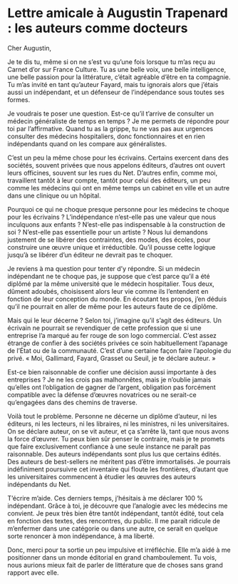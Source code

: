 # Lettre amicale à Augustin Trapenard : les auteurs comme docteurs

Cher Augustin,

Je te dis tu, même si on ne s’est vu qu’une fois lorsque tu m’as reçu au Carnet d’or sur France Culture. Tu as une belle voix, une belle intelligence, une belle passion pour la littérature, c’était agréable d’être en ta compagnie. Tu m’as invité en tant qu’auteur Fayard, mais tu ignorais alors que j’étais aussi un indépendant, et un défenseur de l’indépendance sous toutes ses formes.<span id="more-43720"></span>

Je voudrais te poser une question. Est-ce qu’il t’arrive de consulter un médecin généraliste de temps en temps ? Je me permets de répondre pour toi par l’affirmative. Quand tu as la grippe, tu ne vas pas aux urgences consulter des médecins hospitaliers, donc fonctionnaires et en rien indépendants quand on les compare aux généralistes.

C’est un peu la même chose pour les écrivains. Certains exercent dans des sociétés, souvent privées que nous appelons éditeurs, d’autres ont ouvert leurs officines, souvent sur les rues du Net. D’autres enfin, comme moi, travaillent tantôt à leur compte, tantôt pour celui des éditeurs, un peu comme les médecins qui ont en même temps un cabinet en ville et un autre dans une clinique ou un hôpital.

Pourquoi ce qui ne choque presque personne pour les médecins te choque pour les écrivains ? L’indépendance n’est-elle pas une valeur que nous inculquons aux enfants ? N’est-elle pas indispensable à la construction de soi ? N’est-elle pas essentielle pour un artiste ? Nous lui demandons justement de se libérer des contraintes, des modes, des écoles, pour construire une œuvre unique et irréductible. Qu’il pousse cette logique jusqu’à se libérer d’un éditeur ne devrait pas te choquer.

Je reviens à ma question pour tenter d’y répondre. Si un médecin indépendant ne te choque pas, je suppose que c’est parce qu’il a été diplômé par la même université que le médecin hospitalier. Tous deux, dûment adoubés, choisissent alors leur vie comme ils l’entendent en fonction de leur conception du monde. En écoutant tes propos, j’en déduis qu’il ne pourrait en aller de même pour les auteurs faute de ce diplôme.

Mais qui le leur décerne ? Selon toi, j’imagine qu’il s’agit des éditeurs. Un écrivain ne pourrait se revendiquer de cette profession que si une entreprise l’a marqué au fer rouge de son logo commercial. C’est assez étrange de confier à des sociétés privées ce soin habituellement l’apanage de l’État ou de la communauté. C’est d’une certaine façon faire l’apologie du privé. « Moi, Gallimard, Fayard, Grasset ou Seuil, je te déclare auteur. »

Est-ce bien raisonnable de confier une décision aussi importante à des entreprises ? Je ne les crois pas malhonnêtes, mais je n’oublie jamais qu’elles ont l’obligation de gagner de l’argent, obligation pas forcément compatible avec la défense d’œuvres novatrices ou ne serait-ce qu’engagées dans des chemins de traverse.

Voilà tout le problème. Personne ne décerne un diplôme d’auteur, ni les éditeurs, ni les lecteurs, ni les libraires, ni les ministres, ni les universitaires. On se déclare auteur, on se vit auteur, et ça s’arrête là, tant que nous avons la force d’œuvrer. Tu peux bien sûr penser le contraire, mais je te promets que faire exclusivement confiance à une seule instance ne paraît pas raisonnable. Des auteurs indépendants sont plus lus que certains édités. Des auteurs de best-sellers ne méritent pas d’être immortalisés. Je pourrais indéfiniment poursuivre cet inventaire qui floute les frontières, d’autant que les universitaires commencent à étudier les œuvres des auteurs indépendants du Net.

T’écrire m’aide. Ces derniers temps, j’hésitais à me déclarer 100 % indépendant. Grâce à toi, je découvre que l’analogie avec les médecins me convient. Je peux très bien être tantôt indépendant, tantôt édité, tout cela en fonction des textes, des rencontres, du public. Il me paraît ridicule de m’enfermer dans une catégorie ou dans une autre, ce serait en quelque sorte renoncer à mon indépendance, à ma liberté.

Donc, merci pour ta sortie un peu impulsive et irréfléchie. Elle m’a aidé à me positionner dans un monde éditorial en grand chamboulement. Tu vois, nous aurions mieux fait de parler de littérature que de choses sans grand rapport avec elle.